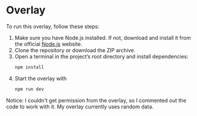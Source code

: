 # Overlay

To run this overlay, follow these steps:

1. Make sure you have Node.js installed. If not, download and install it from the official [Node.js](https://nodejs.org/) website.
2. Clone the repository or download the ZIP archive.
3. Open a terminal in the project’s root directory and install dependencies:
   ```bash
   npm install
   ```
4. Start the overlay with
   ```bash
   npm run dev
   ```

Notice: I couldn't get permission from the overlay, so I commented out the code to work with it. My overlay currently uses random data.
